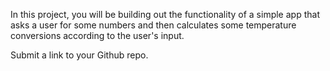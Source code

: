 In this project, you will be building out the functionality of a simple app that asks a user for some numbers and then calculates some temperature conversions according to the user's input.

Submit a link to your Github repo.